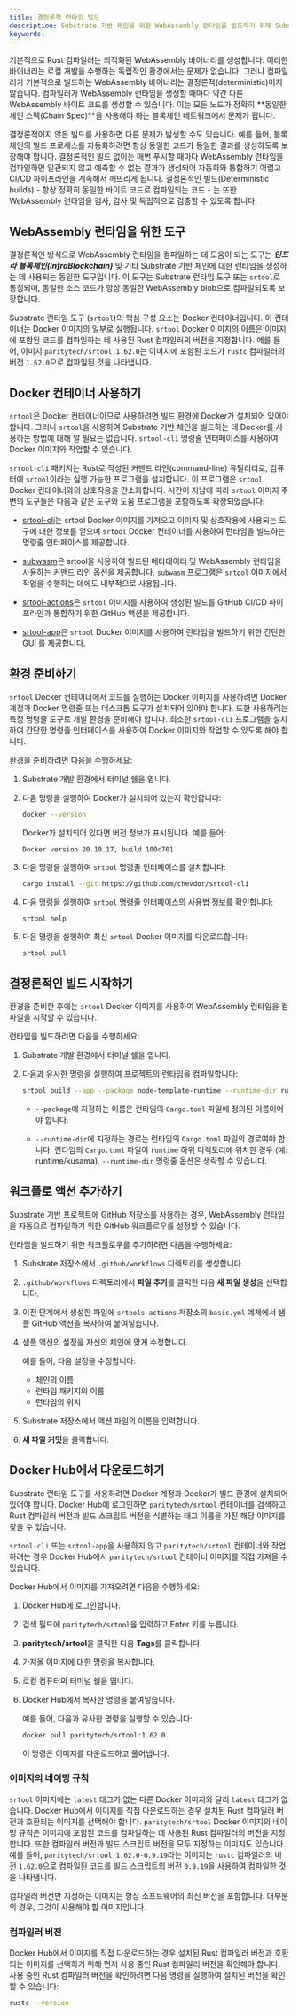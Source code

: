 ```yaml
---
title: 결정론적 런타임 빌드
description: Substrate 기반 체인을 위한 WebAssembly 런타임을 빌드하기 위해 Substrate 런타임 도구 (srtool)와 Docker를 사용하는 방법을 설명합니다.
keywords:
---
```


기본적으로 Rust 컴파일러는 최적화된 WebAssembly 바이너리를 생성합니다.
이러한 바이너리는 로컬 개발을 수행하는 독립적인 환경에서는 문제가 없습니다.
그러나 컴파일러가 기본적으로 빌드하는 WebAssembly 바이너리는 결정론적(deterministic)이지 않습니다.
컴파일러가 WebAssembly 런타임을 생성할 때마다 약간 다른 WebAssembly 바이트 코드를 생성할 수 있습니다.
이는 모든 노드가 정확히 **동일한 체인 스펙(Chain Spec)**을 사용해야 하는 블록체인 네트워크에서 문제가 됩니다.

결정론적이지 않은 빌드를 사용하면 다른 문제가 발생할 수도 있습니다.
예를 들어, 블록체인의 빌드 프로세스를 자동화하려면 항상 동일한 코드가 동일한 결과를 생성하도록 보장해야 합니다.
결정론적인 빌드 없이는 매번 푸시할 때마다 WebAssembly 런타임을 컴파일하면 일관되지 않고 예측할 수 없는 결과가 생성되어 자동화와 통합하기 어렵고 CI/CD 파이프라인을 계속해서 깨뜨리게 됩니다.
결정론적인 빌드(Deterministic builds) - 항상 정확히 동일한 바이트 코드로 컴파일되는 코드 - 는 또한 WebAssembly 런타임을 검사, 감사 및 독립적으로 검증할 수 있도록 합니다.

## WebAssembly 런타임을 위한 도구

결정론적인 방식으로 WebAssembly 런타임을 컴파일하는 데 도움이 되는 도구는 ***인프라 블록체인(InfraBlockchain)*** 및 기타 Substrate 기반 체인에 대한 런타임을 생성하는 데 사용되는 동일한 도구입니다.
이 도구는 Substrate 런타임 도구 또는 `srtool`로 통칭되며, 동일한 소스 코드가 항상 동일한 WebAssembly blob으로 컴파일되도록 보장합니다.

Substrate 런타임 도구 (`srtool`)의 핵심 구성 요소는 Docker 컨테이너입니다.
이 컨테이너는 Docker 이미지의 일부로 실행됩니다.
`srtool` Docker 이미지의 이름은 이미지에 포함된 코드를 컴파일하는 데 사용된 Rust 컴파일러의 버전을 지정합니다.
예를 들어, 이미지 `paritytech/srtool:1.62.0`는 이미지에 포함된 코드가 `rustc` 컴파일러의 버전 `1.62.0`으로 컴파일된 것을 나타냅니다.

## Docker 컨테이너 사용하기

`srtool`은 Docker 컨테이너이므로 사용하려면 빌드 환경에 Docker가 설치되어 있어야 합니다.
그러나 `srtool`을 사용하여 Substrate 기반 체인을 빌드하는 데 Docker를 사용하는 방법에 대해 알 필요는 없습니다. `srtool-cli` 명령줄 인터페이스를 사용하여 Docker 이미지와 작업할 수 있습니다.

`srtool-cli` 패키지는 Rust로 작성된 커맨드 라인(command-line) 유틸리티로, 컴퓨터에 `srtool`이라는 실행 가능한 프로그램을 설치합니다.
이 프로그램은 `srtool` Docker 컨테이너와의 상호작용을 간소화합니다.
시간이 지남에 따라 `srtool` 이미지 주변의 도구들은 다음과 같은 도구와 도움 프로그램을 포함하도록 확장되었습니다:

- [srtool-cli](https://github.com/chevdor/srtool-cli)는 srtool Docker 이미지를 가져오고 이미지 및 상호작용에 사용되는 도구에 대한 정보를 얻으며 `srtool` Docker 컨테이너를 사용하여 런타임을 빌드하는 명령줄 인터페이스를 제공합니다.

- [subwasm](https://github.com/chevdor/subwasm)은 srtool을 사용하여 빌드된 메타데이터 및 WebAssembly 런타임을 사용하는 커맨드 라인 옵션을 제공합니다. `subwasm` 프로그램은 `srtool` 이미지에서 작업을 수행하는 데에도 내부적으로 사용됩니다.

- [srtool-actions](https://github.com/chevdor/srtool-actions)은 `srtool` 이미지를 사용하여 생성된 빌드를 GitHub CI/CD 파이프라인과 통합하기 위한 GitHub 액션을 제공합니다.
- [srtool-app](https://gitlab.com/chevdor/srtool-app)은 `srtool` Docker 이미지를 사용하여 런타임을 빌드하기 위한 간단한 GUI 를 제공합니다.

## 환경 준비하기

`srtool` Docker 컨테이너에서 코드를 실행하는 Docker 이미지를 사용하려면 Docker 계정과 Docker 명령줄 또는 데스크톱 도구가 설치되어 있어야 합니다.
또한 사용하려는 특정 명령줄 도구로 개발 환경을 준비해야 합니다.
최소한 `srtool-cli` 프로그램을 설치하여 간단한 명령줄 인터페이스를 사용하여 Docker 이미지와 작업할 수 있도록 해야 합니다.

환경을 준비하려면 다음을 수행하세요:

1. Substrate 개발 환경에서 터미널 쉘을 엽니다.

2. 다음 명령을 실행하여 Docker가 설치되어 있는지 확인합니다:

   ```bash
   docker --version
   ```

   Docker가 설치되어 있다면 버전 정보가 표시됩니다.
   예를 들어:

   ```text
   Docker version 20.10.17, build 100c701
   ```

3. 다음 명령을 실행하여 `srtool` 명령줄 인터페이스를 설치합니다:

   ```bash
   cargo install --git https://github.com/chevdor/srtool-cli
   ```

4. 다음 명령을 실행하여 `srtool` 명령줄 인터페이스의 사용법 정보를 확인합니다:

   ```bash
   srtool help
   ```

5. 다음 명령을 실행하여 최신 `srtool` Docker 이미지를 다운로드합니다:

   ```bash
   srtool pull
   ```

## 결정론적인 빌드 시작하기

환경을 준비한 후에는 `srtool` Docker 이미지를 사용하여 WebAssembly 런타임을 컴파일을 시작할 수 있습니다.

런타임을 빌드하려면 다음을 수행하세요:

1. Substrate 개발 환경에서 터미널 쉘을 엽니다.

2. 다음과 유사한 명령을 실행하여 프로젝트의 런타임을 컴파일합니다:

   ```bash
   srtool build --app --package node-template-runtime --runtime-dir runtime
   ```

   - `--package`에 지정하는 이름은 런타임의 `Cargo.toml` 파일에 정의된 이름이어야 합니다.

   - `--runtime-dir`에 지정하는 경로는 런타임의 `Cargo.toml` 파일의 경로여야 합니다.
     런타임의 `Cargo.toml` 파일이 `runtime` 하위 디렉토리에 위치한 경우 (예: runtime/kusama), `--runtime-dir` 명령줄 옵션은 생략할 수 있습니다.

## 워크플로 액션 추가하기

Substrate 기반 프로젝트에 GitHub 저장소를 사용하는 경우, WebAssembly 런타임을 자동으로 컴파일하기 위한 GitHub 워크플로우를 설정할 수 있습니다.

런타임을 빌드하기 위한 워크플로우를 추가하려면 다음을 수행하세요:

1. Substrate 저장소에서 `.github/workflows` 디렉토리를 생성합니다.

1. `.github/workflows` 디렉토리에서 **파일 추가**를 클릭한 다음 **새 파일 생성**을 선택합니다.
1. 이전 단계에서 생성한 파일에 `srtools-actions` 저장소의 `basic.yml` 예제에서 샘플 GitHub 액션을 복사하여 붙여넣습니다.

1. 샘플 액션의 설정을 자신의 체인에 맞게 수정합니다.

   예를 들어, 다음 설정을 수정합니다:

   - 체인의 이름
   - 런타임 패키지의 이름
   - 런타임의 위치

1. Substrate 저장소에서 액션 파일의 이름을 입력합니다.

1. **새 파일 커밋**을 클릭합니다.

## Docker Hub에서 다운로드하기

Substrate 런타임 도구를 사용하려면 Docker 계정과 Docker가 빌드 환경에 설치되어 있어야 합니다.
Docker Hub에 로그인하면 `paritytech/srtool` 컨테이너를 검색하고 Rust 컴파일러 버전과 빌드 스크립트 버전을 식별하는 태그 이름을 가진 해당 이미지를 찾을 수 있습니다.

`srtool-cli` 또는 `srtool-app`을 사용하지 않고 `paritytech/srtool` 컨테이너와 작업하려는 경우 Docker Hub에서 `paritytech/srtool` 컨테이너 이미지를 직접 가져올 수 있습니다.

Docker Hub에서 이미지를 가져오려면 다음을 수행하세요:

1. Docker Hub에 로그인합니다.

2. 검색 필드에 `paritytech/srtool`을 입력하고 Enter 키를 누릅니다.

3. **paritytech/srtool**을 클릭한 다음 **Tags**를 클릭합니다.

4. 가져올 이미지에 대한 명령을 복사합니다.
5. 로컬 컴퓨터의 터미널 쉘을 엽니다.
6. Docker Hub에서 복사한 명령을 붙여넣습니다.

   예를 들어, 다음과 유사한 명령을 실행할 수 있습니다:

   ```bash
   docker pull paritytech/srtool:1.62.0
   ```

   이 명령은 이미지를 다운로드하고 풀어냅니다.

### 이미지의 네이밍 규칙

`srtool` 이미지에는 `latest` 태그가 없는 다른 Docker 이미지와 달리 `latest` 태그가 없습니다.
Docker Hub에서 이미지를 직접 다운로드하는 경우 설치된 Rust 컴파일러 버전과 호환되는 이미지를 선택해야 합니다.
`paritytech/srtool` Docker 이미지의 네이밍 규칙은 이미지에 포함된 코드를 컴파일하는 데 사용된 Rust 컴파일러의 버전을 지정합니다.
또한 컴파일러 버전과 빌드 스크립트 버전을 모두 지정하는 이미지도 있습니다.
예를 들어, `paritytech/srtool:1.62.0-0.9.19`라는 이미지는 `rustc` 컴파일러의 버전 `1.62.0`으로 컴파일된 코드를 빌드 스크립트의 버전 `0.9.19`을 사용하여 컴파일한 것을 나타냅니다.

컴파일러 버전만 지정하는 이미지는 항상 소프트웨어의 최신 버전을 포함합니다.
대부분의 경우, 그것이 사용해야 할 이미지입니다.

### 컴파일러 버전

Docker Hub에서 이미지를 직접 다운로드하는 경우 설치된 Rust 컴파일러 버전과 호환되는 이미지를 선택하기 위해 먼저 사용 중인 Rust 컴파일러 버전을 확인해야 합니다.
사용 중인 Rust 컴파일러 버전을 확인하려면 다음 명령을 실행하여 설치된 버전을 확인할 수 있습니다:

```bash
rustc --version
```
